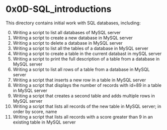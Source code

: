 # 0x0D-SQL_introductions
This directory contains initial work with SQL databases, including:

0. Writing a script to list all databases of MySQL server
1. Writing a script to create a new database in MySQL server
2. Writing a script to delete a database in MySQL server
3. Writing a script to list all the tables of a database in MySQL server
4. Writing a script to create a table in the current databast in mySQL server
5. Writing a script to print the full description of a table from a database in MySQL server
6. Writing a script to list all rows of a table from a database in MySQL server
7. Writing a script that inserts a new row in a table in MySQL server
8. Writing a script that displays the number of records with id=89 in a table in MySQL server
9. Writing a script that creates a second table and adds multiple rows in MySQL server
10. Writing a script that lists all records of the new table in MySQL server; in order by score, name
11. Writing a script that lists all records with a score greater than 9 in an existing table in MySQL server